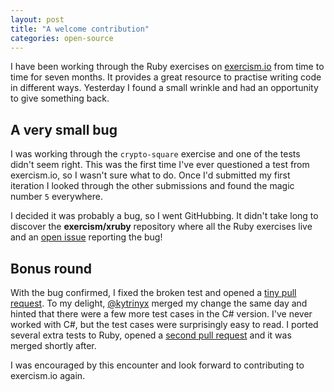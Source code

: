 ```yaml
---
layout: post
title: "A welcome contribution"
categories: open-source
---
```

I have been working through the Ruby exercises on [exercism.io] from time to time for seven months. It provides a great resource to practise writing code in different ways. Yesterday I found a small wrinkle and had an opportunity to give something back.

## A very small bug

I was working through the `crypto-square` exercise and one of the tests didn't seem right. This was the first time I've ever questioned a test from exercism.io, so I wasn't sure what to do. Once I'd submitted my first iteration I looked through the other submissions and found the magic number `5` everywhere.

I decided it was probably a bug, so I went GitHubbing. It didn't take long to discover the **exercism/xruby** repository where all the Ruby exercises live and an [open issue] reporting the bug!

## Bonus round

With the bug confirmed, I fixed the broken test and opened a [tiny pull request]. To my delight, [@kytrinyx] merged my change the same day and hinted that there were a few more test cases in the C# version. I've never worked with C#, but the test cases were surprisingly easy to read. I ported several extra tests to Ruby, opened a [second pull request] and it was merged shortly after.

I was encouraged by this encounter and look forward to contributing to exercism.io again.

[exercism.io]: http://exercism.io
[open issue]: https://github.com/exercism/xruby/issues/37
[tiny pull request]: https://github.com/exercism/xruby/pull/54
[@kytrinyx]: https://twitter.com/kytrinyx
[second pull request]: https://github.com/exercism/xruby/pull/55
